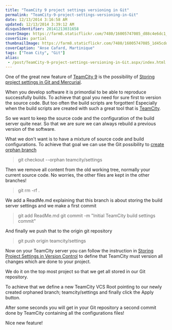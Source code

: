 ```yaml
---
title: "TeamCity 9 project settings versioning in Git"
permalink: "TeamCity-9-project-settings-versioning-in-Git"
date: 12/13/2014 3:16:58 AM
updated: 12/13/2014 3:39:12 AM
disqusIdentifier: 20141213031658
coverImage: https://farm8.staticflickr.com/7480/16005747085_d88c4e6dc1_h.jpg
coverSize: partial
thumbnailImage: https://farm8.staticflickr.com/7480/16005747085_1d45cdda13_q.jpg
coverCaption: "Anse Cafard, Martinique"
tags: ["Team City", "Git"]
alias:
 - /post/TeamCity-9-project-settings-versioning-in-Git.aspx/index.html
---
```

<!-- [![Anse Cafard](https://farm8.staticflickr.com/7480/16005747085_1d45cdda13_m.jpg)](https://www.flickr.com/photos/laurentkempe/16005747085 "Anse Cafard by Laurent Kempé, on Flickr") -->

One of the great new feature of [TeamCity 9](https://confluence.jetbrains.com/display/TCD9/What%27s+New+in+TeamCity+9.0) is the possibility of [Storing project settings in Git and Mercurial](https://confluence.jetbrains.com/display/TCD9/What%27s+New+in+TeamCity+9.0#What%27sNewinTeamCity9.0-StoringprojectsettingsinGitandMercurial).

When you develop software it is primordial to be able to reproduce successfully builds. To achieve that goal you need for sure first to version the source code. But too often the build scripts are forgotten! Especially when the build scripts are created with such a great tool that is [TeamCity](https://www.jetbrains.com/teamcity/).
<!-- more -->

So we want to keep the source code and the configuration of the build server quite near. So that we are sure we can always rebuild a previous version of the software.

What we don't want is to have a mixture of source code and build configurations. To achieve that goal we can use the Git possibility to [create orphan branch](http://git-scm.com/docs/git-checkout/)

> git checkout --orphan teamcity/settings

Then we remove all content from the old working tree, normally your current source code. No worries, the other files are kept in the other branches!

> git rm -rf .

We add a ReadMe.md explaining that this branch is about storing the build server settings and we make a first commit

> git add ReadMe.md
> git commit -m "Initial TeamCity build settings commit"

And finally we push that to the origin git repository

> git push origin teamcity/settings

Now on your TeamCity server you can follow the instruction in [Storing Project Settings in Version Control](https://confluence.jetbrains.com/display/TCD9/Storing+Project+Settings+in+Version+Control) to define that TeamCity must version all changes which are done to your project.

We do it on the top most project so that we get all stored in our Git repository.

To achieve that we define a new TeamCity VCS Root pointing to our newly created orphaned branch; teamcity/settings and finally click the Apply button.

After some seconds you will get in your Git repository a second commit done by TeamCity containing all the configurations files!

Nice new feature!
